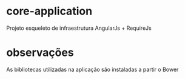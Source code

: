# core-application
Projeto esqueleto de infraestrutura AngularJs + RequireJs

# observações
As bibliotecas utilizadas na aplicação são instaladas a partir o Bower
